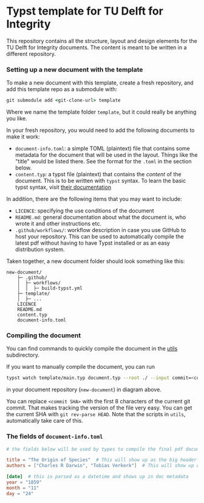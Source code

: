 # Typst template for TU Delft for Integrity

This repository contains all the structure, layout and design elements for the TU Delft for Integrity documents. The content is meant to be written in a different repository.

### Setting up a new document with the template

To make a new document with this template, create a fresh repository, and add this template repo as a submodule with:

```cmd
git submodule add <git-clone-url> template
```

Where we name the template folder `template`, but it could really be anything you like.

In your fresh repository, you would need to add the following documents to make it work:

* `document-info.toml`: a simple TOML (plaintext) file that contains some metadata for the document that will be used in the layout. Things like the "title" would be listed there. See the format for the `.toml` in the section below.
* `content.typ`: a typst file (plaintext) that contains the *content* of the document. This is to be written with `typst` syntax. To learn the basic typst syntax, visit [their documentation](https://typst.app/docs/reference/syntax/)

In addition, there are the following items that you may want to include:

* `LICENCE`: specifying the use conditions of the document
* `README.md`:  general documentation about what the document is, who wrote it and other instructions etc.
* `.github/workflows/`: workflow description in case you use GitHub to host your repository. This can be used to automatically compile the latest pdf without having to have Typst installed or as an easy distribution system.

Taken together, a new document folder should look something like this:

```
new-document/
    ├─ .github/
    │  ├─ workflows/
    │  │  ├─ build-typst.yml
    ├─ template/
    │  ├─ ...
    LICENCE
    README.md
    content.typ
    document-info.toml
```

### Compiling the document

You can find commands to quickly compile the document in the [utils](utils) subdirectory. 

If you want to manually compile the document, you can run

```bash
typst watch template/main.typ document.typ --root ./ --input commit=<commit SHA>  
```

in your document repository (`new-document`) in diagram above. 

You can replace `<commit SHA>` with the first 8 characters of the current git commit. That makes tracking the version of the file very easy.  You can get the current SHA with `git rev-parse HEAD`.  Note that the scripts in `utils`, automatically take care of this.

### The fields of `document-info.toml`

```toml
# the fields below will be used by types to compile the final pdf document

title = "The Origin of Species"  # This will show up as the big header for the document & pdf title
authors = ["Charles R Darwin", "Tobias Verkerk"]  # This will show up only in the metadata, so it could be left empty 

[date]  # this is parsed as a datetime and shows up in doc metadata
year = "1859"  
month = "11"  
day = "24"  
```

